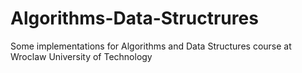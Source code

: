 # Algorithms-Data-Structrures
Some implementations for Algorithms and Data Structures course at Wroclaw University of Technology 
